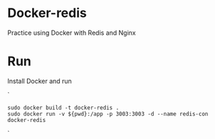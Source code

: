 # Docker-redis
Practice using Docker with Redis and Nginx

# Run
Install Docker and run

`

	sudo docker build -t docker-redis .
	sudo docker run -v ${pwd}:/app -p 3003:3003 -d --name redis-con docker-redis
`
